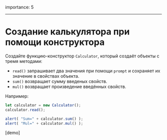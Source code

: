 importance: 5

---

# Создание калькулятора при помощи конструктора

Создайте функцию-конструктор `Calculator`, который создаёт объекты с тремя методами:

- `read()` запрашивает два значения при помощи `prompt` и сохраняет их значение в свойствах объекта.
- `sum()` возвращает сумму введеных свойств.
- `mul()` возвращает произведение введённых свойств.


Например:

```js
let calculator = new Calculator();
calculator.read();

alert( "Sum=" + calculator.sum() );
alert( "Mul=" + calculator.mul() );
```

[demo]
